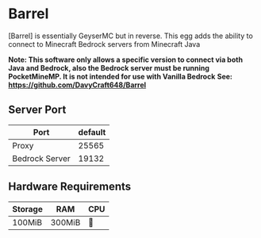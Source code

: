 # Barrel
[Barrel] is essentially GeyserMC but in reverse. This egg adds the ability to connect to Minecraft Bedrock servers from Minecraft Java

**Note: This software only allows a specific version to connect via both Java and Bedrock, also the Bedrock server must be running PocketMineMP. It is not intended for use with Vanilla Bedrock**
**See: https://github.com/DavyCraft648/Barrel**


## Server Port
| Port              | default |
|-------------------|---------|
| Proxy             | 25565   |
| Bedrock Server    | 19132   |

## Hardware Requirements
| Storage  | RAM      | CPU |
|----------|--------- |-----|
| 100MiB   | 300MiB   | 🥔  |

